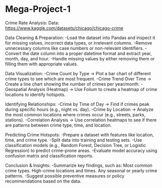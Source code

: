 # Mega-Project-1
Crime Rate Analysis:
Data: https://www.kaggle.com/datasets/chicago/chicago-crime

Data Cleaning & Preparation:
-Load the dataset into Pandas and inspect it for missing values, incorrect data types, or irrelevant columns.
-Remove unnecessary columns like case numbers or non-relevant identifiers.
-Convert the date column into a proper datetime format and extract year, month, day, and hour.
-Handle missing values by either removing them or filling them with appropriate values.

Data Visualization:
-Crime Count by Type → Plot a bar chart of different crime types to see which are most frequent.
-Crime Trend Over Time → Create a line chart showing the number of crimes per year/month.
-Geospatial Analysis (Heatmap) → Use Folium to create a heatmap of crime locations to identify hotspots.

Identifying Relationships:
-Crime by Time of Day → Find if crimes peak during specific hours (e.g., night vs. day).
-Crime by Location → Analyze the most common locations where crimes occur (e.g., streets, parks, stations).
-Correlation Analysis → Use correlation heatmaps to see if there are patterns between crime type, time, and location.

Predicting Crime Hotspots:
-Prepare a dataset with features like location, time, and crime type.
-Split data into training and testing sets.
-Use classification models (e.g., Random Forest, Decision Tree, or Logistic Regression) to predict crime-prone areas.
-Evaluate model accuracy using confusion matrix and classification reports.

Conclusion & Insights:
-Summarize key findings, such as:
  Most common crime types.
  High-crime locations and times.
  Any seasonal or yearly crime patterns.
-Suggest possible preventive measures or policy recommendations based on the data.